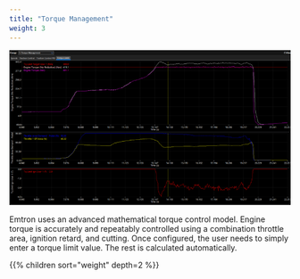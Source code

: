 ```yaml
---
title: "Torque Management"
weight: 3
---
```


![Torque Limit Log](/img/torque/tq_lim_log.png)

Emtron uses an advanced mathematical torque control model. Engine torque is accurately and repeatably controlled using  a combination throttle area, ignition retard, and cutting. Once configured, the user needs to simply enter a torque limit value. The rest is calculated automatically.

{{% children sort="weight" depth=2 %}}